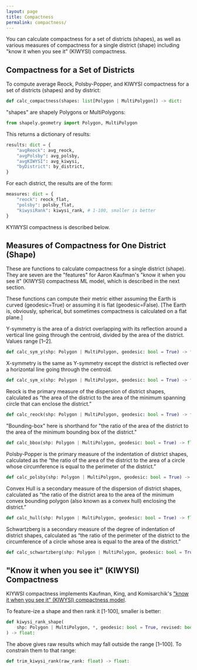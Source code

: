 ```yaml
---
layout: page
title: Compactness
permalink: compactness/
---
```


You can calculate compactness for a set of districts (shapes), as well as various measures of
compactness for a single district (shape) including "know it when you see it" (KIWYSI) compactness.

## Compactness for a Set of Districts

To compute average Reock, Polsby-Popper, and KIWYSI compactness for a set of districts (shapes) and by district:

```python
def calc_compactness(shapes: list[Polygon | MultiPolygon]) -> dict:
```

"shapes" are shapely Polygons or MultiPolygons:

```python
from shapely.geometry import Polygon, MultiPolygon
```

This returns a dictionary of results:

```python
results: dict = {
    "avgReock": avg_reock,
    "avgPolsby": avg_polsby,
    "avgKIWYSI": avg_kiwysi,
    "byDistrict": by_district,
}
```

For each district, the results are of the form:

```python
measures: dict = {
    "reock": reock_flat,
    "polsby": polsby_flat,
    "kiwysiRank": kiwysi_rank, # 1-100, smaller is better
}
```

KYIWYSI compactness is described below.

## Measures of Compactness for One District (Shape)

These are functions to calculate compactness for a single district (shape).
They are seven are the "features" for Aaron Kaufman's "know it when you see it" (KIWYSI) compactness ML model,
which is described in the next section.

These functions can compute their metric either assuming the Earth is curved (geodesic=True) 
or assuming it is flat (geodesic=False). [The Earth is, obviously, spherical, but sometimes compactness
is calculated on a flat plane.]

Y-symmetry is the area of a district overlapping with its reflection around a vertical line going through 
the centroid, divided by the area of the district. Values range [1–2].

```python
def calc_sym_y(shp: Polygon | MultiPolygon, geodesic: bool = True) -> float:
```

 X-symmetry is the same as Y-symmetry except the district is reflected over a horizontal line going through 
 the centroid.
 
```python
def calc_sym_x(shp: Polygon | MultiPolygon, geodesic: bool = True) -> float:
```

Reock is the primary measure of the dispersion of district shapes, calculated as
“the area of the district to the area of the minimum spanning circle that can enclose the district.”

```python
def calc_reock(shp: Polygon | MultiPolygon, geodesic: bool = True) -> float:
```

"Bounding-box" here is shorthand for "the ratio of the area of the district to the area of the minimum 
bounding box of the district."

```python
def calc_bbox(shp: Polygon | MultiPolygon, geodesic: bool = True) -> float:
```

Polsby-Popper is the primary measure of the indentation of district shapes,
calculated as the “the ratio of the area of the district to the area of a circle whose circumference
is equal to the perimeter of the district.”

```python
def calc_polsby(shp: Polygon | MultiPolygon, geodesic: bool = True) -> float:
```

Convex Hull is a secondary measure of the dispersion of district shapes,
calculated as “the ratio of the district area to the area of the minimum convex bounding polygon
(also known as a convex hull) enclosing the district.”

```python
def calc_hull(shp: Polygon | MultiPolygon, geodesic: bool = True) -> float:
```

Schwartzberg is a secondary measure of the
degree of indentation of district shapes, calculated as “the ratio of the
perimeter of the district to the circumference of a circle whose area is equal
to the area of the district.”

```python
def calc_schwartzberg(shp: Polygon | MultiPolygon, geodesic: bool = True) -> float:
```

## "Know it when you see it" (KIWYSI) Compactness

KIYWSI compactness implements Kaufman, King, and Komisarchik's 
["know it when you see it" (KIWYSI) compactness model](https://gking.harvard.edu/compact).

To feature-ize a shape and then rank it [1-100], smaller is better:

```python
def kiwysi_rank_shape(
    shp: Polygon | MultiPolygon, *, geodesic: bool = True, revised: bool = True
) -> float:
```

The above gives raw results which may fall outside the range [1–100]. 
To constrain them to that range:

```python
def trim_kiwysi_rank(raw_rank: float) -> float:
```
